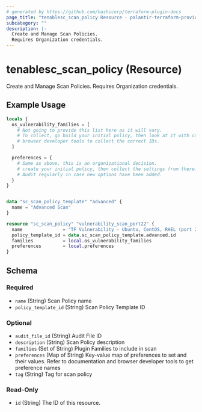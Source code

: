 ```yaml
---
# generated by https://github.com/hashicorp/terraform-plugin-docs
page_title: "tenablesc_scan_policy Resource - palantir-terraform-provider-tenablesc-516062331"
subcategory: ""
description: |-
  Create and Manage Scan Policies.
  Requires Organization credentials.
---
```


# tenablesc_scan_policy (Resource)

Create and Manage Scan Policies.
Requires Organization credentials.

## Example Usage

```terraform
locals {
  os_vulnerability_families = [
    # Not going to provide this list here as it will vary.
    # To collect, go build your initial policy, then look at it with curl or
    # browser developer tools to collect the correct IDs.
  ]

  preferences = {
    # Same as above, this is an organizational decision.
    # create your initial policy, then collect the settings from there.
    # Audit regularly in case new options have been added.
  }
}


data "sc_scan_policy_template" "advanced" {
  name = "Advanced Scan"
}

resource "sc_scan_policy" "vulnerability_scan_port22" {
  name               = "TF Vulnerability - Ubuntu, CentOS, RHEL (port 22)"
  policy_template_id = data.sc_scan_policy_template.advanced.id
  families           = local.os_vulnerability_families
  preferences        = local.preferences
}
```

<!-- schema generated by tfplugindocs -->
## Schema

### Required

- `name` (String) Scan Policy name
- `policy_template_id` (String) Scan Policy Template ID

### Optional

- `audit_file_id` (String) Audit File ID
- `description` (String) Scan Policy description
- `families` (Set of String) Plugin Families to include in scan
- `preferences` (Map of String) Key-value map of preferences to set and their values. Refer to documentation and browser developer tools to get preference names
- `tag` (String) Tag for scan policy

### Read-Only

- `id` (String) The ID of this resource.


